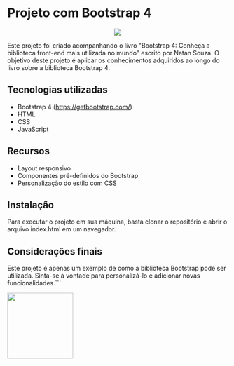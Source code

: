 # Projeto com Bootstrap 4

<p align="center">
<img src="http://img.shields.io/static/v1?label=STATUS&message=CONCLUIDO&color=GREEN&style=for-the-badge"/>
</p>

Este projeto foi criado acompanhando o livro "Bootstrap 4: Conheça a biblioteca front-end mais utilizada no mundo" escrito por Natan Souza. O objetivo deste projeto é aplicar os conhecimentos adquiridos ao longo do livro sobre a biblioteca Bootstrap 4.

## Tecnologias utilizadas
- Bootstrap 4 (https://getbootstrap.com/)
- HTML
- CSS
- JavaScript

## Recursos
- Layout responsivo
- Componentes pré-definidos do Bootstrap
- Personalização do estilo com CSS

## Instalação
Para executar o projeto em sua máquina, basta clonar o repositório e abrir o arquivo index.html em um navegador.

## Considerações finais
Este projeto é apenas um exemplo de como a biblioteca Bootstrap pode ser utilizada. Sinta-se à vontade para personalizá-lo e adicionar novas funcionalidades.```

<p>
<img src="https://m.media-amazon.com/images/I/31DFOV+KGnL.jpg" width="150px">
</p>